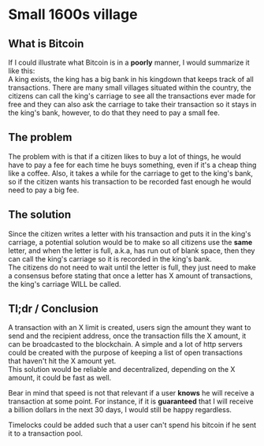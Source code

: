 # Small 1600s village

## What is Bitcoin
If I could illustrate what Bitcoin is in a **poorly** manner, I would summarize it like this:  
A king exists, the king has a big bank in his kingdown that keeps track of all transactions. There are many small villages situated within the country,
the citizens can call the king's carriage to see all the transactions ever made for free and they can also ask the carriage to take their transaction so it stays 
in the king's bank, however, to do that they need to pay a small fee.

## The problem
The problem with is that if a citizen likes to buy a lot of things, he would have to pay a fee for each time he buys something, 
even if it's a cheap thing like a coffee. Also, it takes a while for the carriage to get to the king's bank, so if the citizen 
wants his transaction to be recorded fast enough he would need to pay a big fee.

## The solution
Since the citizen writes a letter with his transaction and puts it in the king's carriage, a potential solution would be to make so all citizens use the **same** letter, and when the letter is full, a.k.a, has run out of blank space, then they can call the king's carriage so it is recorded in the king's bank.  
The citizens do not need to wait until the letter is full, they just need to make a consensus before stating that once a letter has X amount of transactions, the king's carriage WILL be called.

## Tl;dr / Conclusion
A transaction with an X limit is created, users sign the amount they want to send and the recipient address, once the transaction fills the X amount, it can be broadcasted to the blockchain.  A simple and a lot of http servers could be created with the purpose of keeping a list of open transactions that haven't hit the X amount yet.  
This solution would be reliable and decentralized, depending on the X amount, it could be fast as well.  

Bear in mind that speed is not that relevant if a user **knows** he will receive a transaction at some point. For instance, if it is **guaranteed** that I will receive a billion dollars in the next 30 days, I would still be happy regardless.

Timelocks could be added such that a user can't spend his bitcoin if he sent it to a transaction pool.
